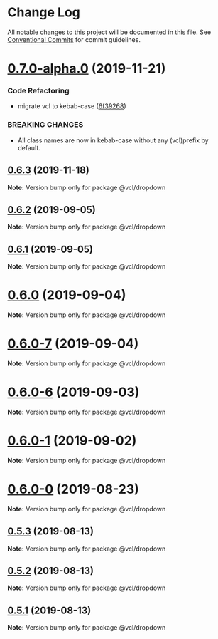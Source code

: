 # Change Log

All notable changes to this project will be documented in this file.
See [Conventional Commits](https://conventionalcommits.org) for commit guidelines.

# [0.7.0-alpha.0](https://github.com/vcl/dropdown/compare/v0.6.2...v0.7.0-alpha.0) (2019-11-21)


### Code Refactoring

* migrate vcl to kebab-case ([6f39268](https://github.com/vcl/dropdown/commit/6f39268fe95b3f48d44da527e7e283e97eca04cd))


### BREAKING CHANGES

* All class names are now in kebab-case without any (vcl)prefix by default.





## [0.6.3](https://github.com/vcl/dropdown/compare/v0.6.2...v0.6.3) (2019-11-18)

**Note:** Version bump only for package @vcl/dropdown





## [0.6.2](https://github.com/vcl/dropdown/compare/v0.6.1...v0.6.2) (2019-09-05)

**Note:** Version bump only for package @vcl/dropdown





## [0.6.1](https://github.com/vcl/dropdown/compare/v0.6.0...v0.6.1) (2019-09-05)

**Note:** Version bump only for package @vcl/dropdown





# [0.6.0](https://github.com/vcl/dropdown/compare/v0.6.0-7...v0.6.0) (2019-09-04)

**Note:** Version bump only for package @vcl/dropdown





# [0.6.0-7](https://github.com/vcl/dropdown/compare/v0.6.0-5...v0.6.0-7) (2019-09-04)

**Note:** Version bump only for package @vcl/dropdown





# [0.6.0-6](https://github.com/vcl/dropdown/compare/v0.6.0-5...v0.6.0-6) (2019-09-03)

**Note:** Version bump only for package @vcl/dropdown





# [0.6.0-1](https://github.com/vcl/dropdown/compare/v0.6.0-0...v0.6.0-1) (2019-09-02)

**Note:** Version bump only for package @vcl/dropdown





# [0.6.0-0](https://github.com/vcl/dropdown/compare/v0.5.4...v0.6.0-0) (2019-08-23)

**Note:** Version bump only for package @vcl/dropdown





## [0.5.3](https://github.com/vcl/dropdown/compare/v0.5.1...v0.5.3) (2019-08-13)

**Note:** Version bump only for package @vcl/dropdown





## [0.5.2](https://github.com/vcl/dropdown/compare/v0.5.1...v0.5.2) (2019-08-13)

**Note:** Version bump only for package @vcl/dropdown





## [0.5.1](https://github.com/vcl/dropdown/compare/v0.5.0...v0.5.1) (2019-08-13)

**Note:** Version bump only for package @vcl/dropdown

